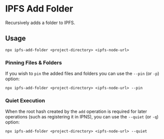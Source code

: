 # IPFS Add Folder

Recursively adds a folder to IPFS.

## Usage

```
npx ipfs-add-folder <project-directory> <ipfs-node-url> 
```

### Pinning Files & Folders

If you wish to `pin` the added files and folders you can use the `--pin` (or `-p`) option:

```
npx ipfs-add-folder <project-directory> <ipfs-node-url> --pin
```

### Quiet Execution

When the root hash created by the `add` operation is required for later operations (such as registering it in IPNS), you can use the `--quiet` (or `-q`) option:

```
npx ipfs-add-folder <project-directory> <ipfs-node-url> --quiet
```
